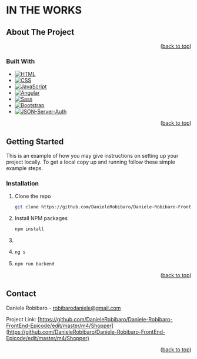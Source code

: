 <a name="readme-top"></a>
# IN THE WORKS
<!-- ABOUT THE PROJECT -->
## About The Project




<p align="right">(<a href="#readme-top">back to top</a>)</p>



### Built With

* [![HTML][HTML.io]][HTML-url]
* [![CSS][CSS.io]][CSS-url]
* [![JavaScript][JavaScript.io]][JavaScript-url]
* [![Angular][Angular.io]][Angular-url]
* [![Sass][Sass.io]][Sass-url]
* [![Bootstrap][Bootstrap.com]][Bootstrap-url]
* [![JSON-Server-Auth][JSON-Server-Auth.com]][JSON-Server-Auth-url]

<p align="right">(<a href="#readme-top">back to top</a>)</p>


<!-- GETTING STARTED -->
## Getting Started

This is an example of how you may give instructions on setting up your project locally.
To get a local copy up and running follow these simple example steps.

### Installation

1. Clone the repo
   ```sh
   git clone https://github.com/DanieleRobibaro/Daniele-Robibaro-FrontEnd-Epicode/edit/master/m4/Shopper
   ```
2. Install NPM packages
   ```sh
   npm install
   ```
3. 
   ```sh
   
   ```
4.
   ```sh
   ng s
   ```
5. 
   ```sh
   npm run backend
   ```


<p align="right">(<a href="#readme-top">back to top</a>)</p>


<!-- CONTACT -->
## Contact

Daniele Robibaro - robibarodaniele@gmail.com

Project Link: [https://github.com/DanieleRobibaro/Daniele-Robibaro-FrontEnd-Epicode/edit/master/m4/Shopper](https://github.com/DanieleRobibaro/Daniele-Robibaro-FrontEnd-Epicode/edit/master/m4/Shopper)

<p align="right">(<a href="#readme-top">back to top</a>)</p>


<!-- MARKDOWN LINKS & IMAGES -->
<!-- https://www.markdownguide.org/basic-syntax/#reference-style-links -->
[HTML.io]: https://img.shields.io/badge/HTML5-E34F26?style=for-the-badge&logo=html5&logoColor=white
[HTML-url]: https://developer.mozilla.org/en-US/docs/Learn/HTML
[CSS.io]: https://img.shields.io/badge/CSS3-1572B6?style=for-the-badge&logo=css3&logoColor=white
[CSS-url]: https://developer.mozilla.org/en-US/docs/Learn/CSS
[JavaScript.io]: https://img.shields.io/badge/JavaScript-F7DF1E?style=for-the-badge&logo=javascript&logoColor=black
[JavaScript-url]: https://developer.mozilla.org/en-US/docs/Learn/JavaScript
[Angular.io]: https://img.shields.io/badge/Angular-DD0031?style=for-the-badge&logo=angular&logoColor=white
[Angular-url]: https://angular.io/
[Sass.io]: https://img.shields.io/badge/Sass-CC6699?style=for-the-badge&logo=sass&logoColor=white
[Sass-url]: https://sass-lang.com/
[Bootstrap.com]: https://img.shields.io/badge/Bootstrap-563D7C?style=for-the-badge&logo=bootstrap&logoColor=white
[Bootstrap-url]: https://getbootstrap.com
[JSON-Server-Auth.com]: https://img.shields.io/badge/NPM-%23000000.svg?style=for-the-badge&logo=npm&logoColor=white
[JSON-Server-Auth-url]: https://www.npmjs.com/package/json-server-auth

